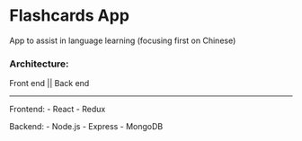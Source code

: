 # Flashcards App

App to assist in language learning (focusing first on Chinese)

### Architecture:

Front end || Back end

---

Frontend: 
    - React 
    - Redux

Backend: 
    - Node.js 
    - Express 
    - MongoDB

